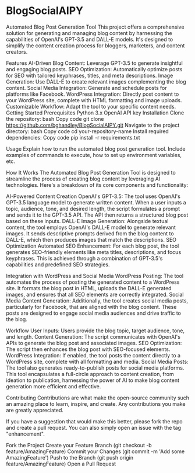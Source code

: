 # BlogSocialAIPY
Automated Blog Post Generation Tool
This project offers a comprehensive solution for generating and managing blog content by harnessing the capabilities of OpenAI's GPT-3.5 and DALL-E models. It's designed to simplify the content creation process for bloggers, marketers, and content creators.

Features
AI-Driven Blog Content: Leverage GPT-3.5 to generate insightful and engaging blog posts.
SEO Optimization: Automatically optimize posts for SEO with tailored keyphrases, titles, and meta descriptions.
Image Generation: Use DALL-E to create relevant images complementing the blog content.
Social Media Integration: Generate and schedule posts for platforms like Facebook.
WordPress Integration: Directly post content to your WordPress site, complete with HTML formatting and image uploads.
Customizable Workflow: Adapt the tool to your specific content needs.
Getting Started
Prerequisites
Python 3.x
OpenAI API key
Installation
Clone the repository:
bash
Copy code
git clone https://github.com/bghandley/BlogSocialAIPY.git
Navigate to the project directory:
bash
Copy code
cd your-repository-name
Install required dependencies:
Copy code
pip install -r requirements.txt

Usage
Explain how to run the automated blog post generation tool. Include examples of commands to execute, how to set up environment variables, etc.

How It Works
The Automated Blog Post Generation Tool is designed to streamline the process of creating blog content by leveraging AI technologies. Here's a breakdown of its core components and functionality:

AI-Powered Content Creation
OpenAI's GPT-3.5: The tool uses OpenAI's GPT-3.5 language model to generate written content. When a user inputs a topic, audience, tone, and desired length, the script formulates a prompt and sends it to the GPT-3.5 API. The API then returns a structured blog post based on these inputs.
DALL-E Image Generation: Alongside textual content, the tool employs OpenAI's DALL-E model to generate relevant images. It sends descriptive prompts derived from the blog content to DALL-E, which then produces images that match the descriptions.
SEO Optimization
Automated SEO Enhancement: For each blog post, the tool generates SEO-friendly elements like meta titles, descriptions, and focus keyphrases. This is achieved through a combination of GPT-3.5's capabilities and predefined SEO strategies.

Integration with WordPress and Social Media
WordPress Posting: The tool automates the process of posting the generated content to a WordPress site. It formats the blog post in HTML, uploads the DALL-E generated images, and ensures that all SEO elements are correctly integrated.
Social Media Content Generation: Additionally, the tool creates social media posts, particularly for Facebook, that are aligned with the blog content. These posts are designed to engage social media audiences and drive traffic to the blog.

Workflow
User Inputs: Users provide the blog topic, target audience, tone, and length.
Content Generation: The script communicates with OpenAI's APIs to generate the blog post and associated images.
SEO Optimization: The script then enhances the blog post with SEO-focused elements.
WordPress Integration: If enabled, the tool posts the content directly to a WordPress site, complete with all formatting and media.
Social Media Posts: The tool also generates ready-to-publish posts for social media platforms.
This tool encapsulates a full-circle approach to content creation, from ideation to publication, harnessing the power of AI to make blog content generation more efficient and effective.

Contributing
Contributions are what make the open-source community such an amazing place to learn, inspire, and create. Any contributions you make are greatly appreciated.

If you have a suggestion that would make this better, please fork the repo and create a pull request. You can also simply open an issue with the tag "enhancement".

Fork the Project
Create your Feature Branch (git checkout -b feature/AmazingFeature)
Commit your Changes (git commit -m 'Add some AmazingFeature')
Push to the Branch (git push origin feature/AmazingFeature)
Open a Pull Request
